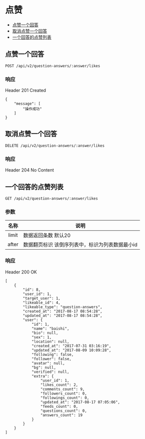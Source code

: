 # 点赞

- [点赞一个回答](#点赞一个回答)
- [取消点赞一个回答](#取消点赞一个回答)
- [一个回答的点赞列表](#一个回答的点赞列表)

## 点赞一个回答

```
POST /api/v2/question-answers/:answer/likes
```

### 响应

Header 201 Created

```json5
{
    "message": [
        "操作成功"
    ]
}
```

## 取消点赞一个回答

```
DELETE /api/v2/question-answers/:answer/likes
```

### 响应

Header 204 No Content

## 一个回答的点赞列表

```
GET /api/v2/question-answers/:answer/likes
```

### 参数

| 名称  | 说明 |
|:-----:|------|
| limit | 数据返回条数 默认20 |
| after | 数据翻页标识 该倒序列表中，标识为列表数据最小id|

### 响应

Header 200 OK

```json5
[
    {
        "id": 8,
        "user_id": 1,
        "target_user": 1,
        "likeable_id": 4,
        "likeable_type": "question-answers",
        "created_at": "2017-08-17 08:54:28",
        "updated_at": "2017-08-17 08:54:28",
        "user": {
            "id": 1,
            "name": "baishi",
            "bio": null,
            "sex": 1,
            "location": null,
            "created_at": "2017-07-31 03:16:19",
            "updated_at": "2017-08-09 10:09:28",
            "following": false,
            "follower": false,
            "avatar": null,
            "bg": null,
            "verified": null,
            "extra": {
                "user_id": 1,
                "likes_count": 2,
                "comments_count": 9,
                "followers_count": 0,
                "followings_count": 0,
                "updated_at": "2017-08-17 07:05:06",
                "feeds_count": 0,
                "questions_count": 0,
                "answers_count": 19
            }
        }
    }
]
```
